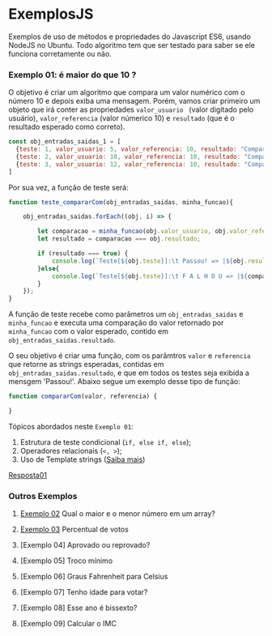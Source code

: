 # ExemplosJS
Exemplos de uso de métodos e propriedades do Javascript ES6, usando NodeJS no Ubuntu. Todo algoritmo tem que ser testado para saber se ele funciona corretamente ou não. 

### Exemplo 01: é maior do que 10 ?
O objetivo é criar um algoritmo que compara um valor numérico com o número 10 e depois exiba uma mensagem. Porém, vamos criar primeiro um objeto que irá conter as propriedades ```valor_usuario ``` (valor digitado pelo usuário), ```valor_referencia``` (valor númerico 10) e ```resultado``` (que é o resultado esperado como correto).
```javascript
const obj_entradas_saidas_1 = [
  {teste: 1, valor_usuario: 5, valor_referencia: 10, resultado: "Comparação: 5 é menor do que 10."},
  {teste: 2, valor_usuario: 10, valor_referencia: 10, resultado: "Comparação: 10 é igual a 10."},
  {teste: 3, valor_usuario: 12, valor_referencia: 10, resultado: "Comparação: 12 é maior do que 10."},
]
```
Por sua vez, a função de teste será:
```javascript
function teste_compararCom(obj_entradas_saidas, minha_funcao){

    obj_entradas_saidas.forEach((obj, i) => {

        let comparacao = minha_funcao(obj.valor_usuario, obj.valor_referencia)
        let resultado = comparacao === obj.resultado;

        if (resultado === true) {
            console.log(`Teste[${obj.teste}]:\t Passou! => |${obj.resultado}| `);
        }else{
            console.log(`Teste[${obj.teste}]:\t F A L H O U => |${comparacao}|`);
        }
    });
}
```
A função de teste recebe como parâmetros um ```obj_entradas_saidas``` e ```minha_funcao``` e executa uma comparação do valor retornado por ```minha_funcao``` com o valor esperado, contido em ```obj_entradas_saidas.resultado```. 

O seu objetivo é criar uma função, com os parâmtros ```valor``` e ```referencia``` que retorne as strings esperadas, contidas em ```obj_entradas_saidas.resultado```, e que em todos os testes seja exibida a mensgem 'Passou!'. Abaixo segue um exemplo desse tipo de função:
```javascript
function compararCom(valor, referencia) {

}
```
Tópicos abordados neste ```Exemplo 01```:
  1. Estrutura de teste condicional (```if, else if, else```);
  2. Operadores relacionais (```<, >```);
  3. Uso de Template strings ([Saiba mais](https://developer.mozilla.org/pt-BR/docs/Web/JavaScript/Reference/template_strings))
  
[Resposta01](https://github.com/TCT9/ExemplosJS/blob/main/Exemplo01/resposta01.js.md)

### Outros Exemplos

1. [Exemplo 02](Exemplo02) Qual o maior e o menor número em um array?

2. [Exemplo 03](Exemplo03) Percentual de votos

3. [Exemplo 04] Aprovado ou reprovado?

4. [Exemplo 05] Troco mínimo

5. [Exemplo 06] Graus Fahrenheit para Celsius

6. [Exemplo 07] Tenho idade para votar?

7. [Exemplo 08] Esse ano é bissexto?

8. [Exemplo 09] Calcular o IMC

